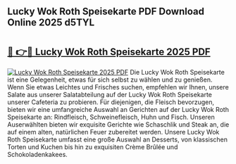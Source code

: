 ## Lucky Wok Roth Speisekarte PDF Download Online 2025 d5TYL

# <h2><a href="http://gcbttv.nevu.top/?p=Lucky+Wok+Roth+Speisekarte">🔗 👉🔴 Lucky Wok Roth Speisekarte 2025 PDF</a></h2>

[![Lucky Wok Roth Speisekarte 2025 PDF](https://i.imgur.com/dBaPXMq.png)](http://gcbttv.nevu.top/?p=Lucky+Wok+Roth+Speisekarte)
Die Lucky Wok Roth Speisekarte ist eine Gelegenheit, etwas für sich selbst zu wählen und zu genießen. Wenn Sie etwas Leichtes und Frisches suchen, empfehlen wir Ihnen, unsere Salate aus unserer Salatabteilung auf der Lucky Wok Roth Speisekarte unserer Cafeteria zu probieren. Für diejenigen, die Fleisch bevorzugen, bieten wir eine umfangreiche Auswahl an Gerichten auf der Lucky Wok Roth Speisekarte an: Rindfleisch, Schweinefleisch, Huhn und Fisch. Unseren Auserwählten bieten wir exquisite Gerichte wie Schaschlik und Steak an, die auf einem alten, natürlichen Feuer zubereitet werden. Unsere Lucky Wok Roth Speisekarte umfasst eine große Auswahl an Desserts, von klassischen Torten und Kuchen bis hin zu exquisiten Crème Brûlée und Schokoladenkakees.
